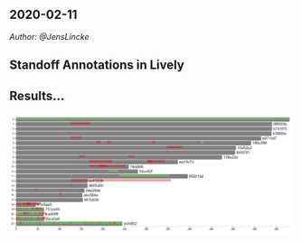 ## 2020-02-11
*Author: @JensLincke*


## Standoff Annotations in Lively

<script>
import d3 from "src/external/d3.v5.js"
import diff from 'src/external/diff-match-patch.js';


const dmp = new diff.diff_match_patch();

// moment("2020-01-29T13:48:38.798Z").toDate().toString()

(async() => {


  // #Insight: through manual execution of steps, Jupyter Notebooks get caching for free....
  let versions = window.tmpVersions // all versions are nodes in a graph ... lets ignore this for a while
  if (!versions) {
    let url = "https://lively-kernel.org/lively4/lively4-jens/demos/foo.js";
    versions = (await lively.files.loadVersions(url, true).then(r => r.json())).versions
    versions = versions.filter(ea => ea && ea.version );
    for(let ea of versions) {
      ea.content = await lively.files.loadFile( url, ea.version)
    }
    window.tmpVersions = versions
  }

  let last = ""
  for(let ea of versions) {
    if (!ea) continue;
    ea.diff = dmp.diff_main(last, ea.content);
    last = ea.content
  }
  
  // additions per version
  for(let version of versions) {

    let pos = 0
    let old_annotations = []
    let new_annotations = []
    for(let change of version.diff) {

      if (change[0] == 0)  {
        // nothing changed
        pos += change[1].length
      } else if (change[0] == 1) {
        // addition 
        let l = change[1].length
        let newpos = pos + l

        // extend old annotations
        for(let old of old_annotations) {
          if (old.to < pos) continue; // total left
          if (old.from > newpos) continue; // total right
        }
        new_annotations.push({
          type: "add", 
          from: pos, to: newpos, 
          content: change[1],
          version: version.version 
        })

        pos = newpos
      } else if (change[0] ==  -1){
        // deletion

        // shrink or delete old annotations
        for(let old of old_annotations) {
          if (old.to < pos) continue; // total left
          if (old.from > newpos) continue; // total right
        }
        
        new_annotations.push({
          type: "del", 
          from: pos, to: pos, 
          content: change[1],
          version: version.version 
        })
        
      }
    }
    version.new_annotations = new_annotations
  }
  
  let chart = await lively.create("d3-barchart")
  chart.style.width = "1200px"
  
  let color = d3.scaleOrdinal(d3.schemeCategory10);           
  let nodeMap = new Map();
  
  let data = versions
    .map(ea => {
      return {
        data: ea,
        children: ea.new_annotations.map(annotation => {
          var result = {data: annotation, x0: annotation.from, x1: annotation.to}
          if (annotation.type == "del") {
            result.x1 = result.x0 + annotation.content.length
            debugger
          }
          return result
        }),
        label: ea.version,
        x0: 0,
        x1: ea.content.length,
      }
    })

  
  chart.config({
    onclick(d, evt) {
      if(evt.shiftKey) {
        lively.openInspector(d)
      } else {
      let base = lively4url.replace(/\/[^/]*$/,"")
      lively.openBrowser(base + d.data.url, true)
      }
    },
    height(d) {
      if (d.data.type == "add") {
        return 10
      }
      if (d.data.type == "del") {
        return 10
      }
      return 20
    },
    color(d) {
      if (d.data.type == "add") return "rgba(0,255,0,0.8)"
      if (d.data.type == "del") return "rgba(255,0,0,0.8)"
      return "gray"
    },
    title(d) {
      if (!d.data|| !d.data.content) return ""
      return  (d.data.type ? d.data.type.toUpperCase() + ": " : "")  + d.data.content.slice(0,100)
      
      // return d.log.mode + " \n" + d.log.url + "\n" + d.log.time.toFixed(2) + "ms"
    }
  })
  
  chart.setData(data)
  chart.updateViz() 
  debugger
  chart.style.height = chart.get("svg").getBBox().height + "px"
  

  return <div>{chart}</div>
})()
</script>


## Results...

![](diff_history_of_foo.png)
